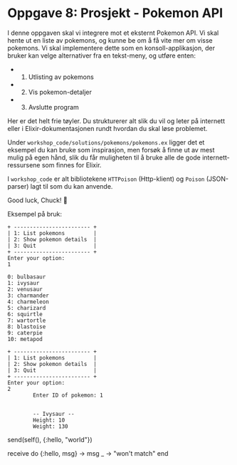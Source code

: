 # Oppgave 8: Prosjekt - Pokemon API 

I denne oppgaven skal vi integrere mot et eksternt Pokemon API. Vi skal hente ut en liste av pokemons, og kunne be om å få vite mer om visse pokemons. Vi skal implementere dette som en konsoll-applikasjon, der bruker kan velge alternativer fra en tekst-meny, og utføre enten:

- 1. Utlisting av pokemons
- 2. Vis pokemon-detaljer
- 3. Avslutte program

Her er det helt frie tøyler. Du strukturerer alt slik du vil og leter på internett eller i Elixir-dokumentasjonen rundt hvordan du skal løse problemet. 

Under `workshop_code/solutions/pokemons/pokemons.ex` ligger det et eksempel du kan bruke som inspirasjon, men forsøk å finne ut av mest mulig på egen hånd, slik du får muligheten til å bruke alle de gode internett-ressursene som finnes for Elixir.

I `workshop_code` er alt bibliotekene `HTTPoison` (Http-klient) og `Poison` (JSON-parser) lagt til som du kan anvende. 

Good luck, Chuck! :rocket:


Eksempel på bruk:
```
+ ------------------------ +
| 1: List pokemons         |
| 2: Show pokemon details  |
| 3: Quit                  |
+ ------------------------ +
Enter your option: 
1

0: bulbasaur
1: ivysaur
2: venusaur
3: charmander
4: charmeleon
5: charizard
6: squirtle
7: wartortle
8: blastoise
9: caterpie
10: metapod

+ ------------------------ +
| 1: List pokemons         |
| 2: Show pokemon details  |
| 3: Quit                  |
+ ------------------------ +
Enter your option: 
2
        Enter ID of pokemon: 1


        -- Ivysaur -- 
        Height: 10
        Weight: 130

```


send(self(), {:hello, "world"})

receive do
  {:hello, msg} -> msg
  _ -> "won't match"
end